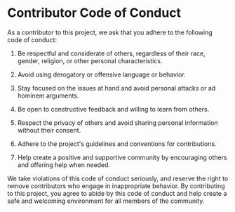 # Contributor Code of Conduct

As a contributor to this project, we ask that you adhere to the following code of conduct:

1. Be respectful and considerate of others, regardless of their race, gender, religion, or other personal characteristics.

2. Avoid using derogatory or offensive language or behavior.

3. Stay focused on the issues at hand and avoid personal attacks or ad hominem arguments.

4. Be open to constructive feedback and willing to learn from others.

5. Respect the privacy of others and avoid sharing personal information without their consent.

6. Adhere to the project's guidelines and conventions for contributions.

7. Help create a positive and supportive community by encouraging others and offering help when needed.

We take violations of this code of conduct seriously, and reserve the right to remove contributors who engage in inappropriate behavior. By contributing to this project, you agree to abide by this code of conduct and help create a safe and welcoming environment for all members of the community.